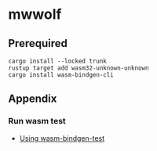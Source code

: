 # mwwolf

## Prerequired

```
cargo install --locked trunk
rustup target add wasm32-unknown-unknown
cargo install wasm-bindgen-cli
```

## Appendix

### Run wasm test

- [Using wasm-bindgen-test](https://rustwasm.github.io/docs/wasm-bindgen/wasm-bindgen-test/usage.html)
